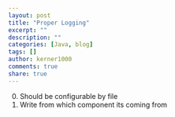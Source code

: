 ```yaml
---
layout: post
title: "Proper Logging"
excerpt: ""
description: ""
categories: [Java, blog]
tags: []
author: kerner1000
comments: true
share: true
---
```



0. Should be configurable by file
0. Write from which component its coming from